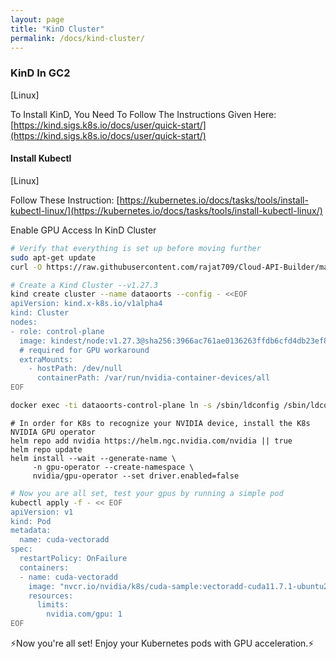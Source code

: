 ```yaml
---
layout: page
title: "KinD Cluster"
permalink: /docs/kind-cluster/
---
```



### KinD In GC2
[Linux]

To Install KinD, You Need To Follow The Instructions Given Here: [https://kind.sigs.k8s.io/docs/user/quick-start/](https://kind.sigs.k8s.io/docs/user/quick-start/)

#### Install Kubectl
[Linux]

Follow These Instruction: [https://kubernetes.io/docs/tasks/tools/install-kubectl-linux/](https://kubernetes.io/docs/tasks/tools/install-kubectl-linux/)

Enable GPU Access In KinD Cluster
```BASH
# Verify that everything is set up before moving further
sudo apt-get update
curl -O https://raw.githubusercontent.com/rajat709/Cloud-API-Builder/main/meta/kind-verify.sh && chmod +x kind-verify.sh && ./kind-verify.sh; status=$? && rm -f kind-verify.sh
```
```BASH
# Create a Kind Cluster --v1.27.3
kind create cluster --name dataoorts --config - <<EOF
apiVersion: kind.x-k8s.io/v1alpha4
kind: Cluster
nodes:
- role: control-plane
  image: kindest/node:v1.27.3@sha256:3966ac761ae0136263ffdb6cfd4db23ef8a83cba8a463690e98317add2c9ba72
  # required for GPU workaround
  extraMounts:
    - hostPath: /dev/null
      containerPath: /var/run/nvidia-container-devices/all
EOF
```
```BASH
docker exec -ti dataoorts-control-plane ln -s /sbin/ldconfig /sbin/ldconfig.real
```
```
# In order for K8s to recognize your NVIDIA device, install the K8s NVIDIA GPU operator
helm repo add nvidia https://helm.ngc.nvidia.com/nvidia || true
helm repo update
helm install --wait --generate-name \
     -n gpu-operator --create-namespace \
     nvidia/gpu-operator --set driver.enabled=false
```
```BASH
# Now you are all set, test your gpus by running a simple pod
kubectl apply -f - << EOF
apiVersion: v1
kind: Pod
metadata:
  name: cuda-vectoradd
spec:
  restartPolicy: OnFailure
  containers:
  - name: cuda-vectoradd
    image: "nvcr.io/nvidia/k8s/cuda-sample:vectoradd-cuda11.7.1-ubuntu20.04"
    resources:
      limits:
        nvidia.com/gpu: 1
EOF
```
⚡Now you're all set! Enjoy your Kubernetes pods with GPU acceleration.⚡

